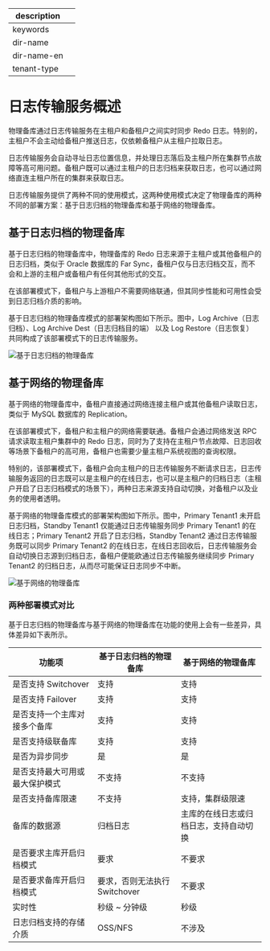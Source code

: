 |description||
|---|---|
|keywords||
|dir-name||
|dir-name-en||
|tenant-type||

# 日志传输服务概述

物理备库通过日志传输服务在主租户和备租户之间实时同步 Redo 日志。特别的，主租户不会主动给备租户推送日志，仅依赖备租户从主租户拉取日志。

日志传输服务会自动寻址日志位置信息，并处理日志落后及主租户所在集群节点故障等高可用问题。备租户既可以通过主租户的日志归档来获取日志，也可以通过网络直连主租户所在的集群来获取日志。

日志传输服务提供了两种不同的使用模式，这两种使用模式决定了物理备库的两种不同的部署方案：基于日志归档的物理备库和基于网络的物理备库。

## 基于日志归档的物理备库

基于日志归档的物理备库中，物理备库的 Redo 日志来源于主租户或其他备租户的日志归档，类似于 Oracle 数据库的 Far Sync，备租户仅与日志归档交互，而不会和上游的主租户或备租户有任何其他形式的交互。

在该部署模式下，备租户与上游租户不需要网络联通，但其同步性能和可用性会受到日志归档介质的影响。

基于日志归档的物理备库模式的部署架构图如下所示。图中，Log Archive（日志归档）、Log Archive Dest（日志归档目的端） 以及 Log Restore（日志恢复） 共同构成了该部署模式下的日志传输服务。

![基于日志归档的物理备库](https://obbusiness-private.oss-cn-shanghai.aliyuncs.com/doc/img/observer-enterprise/V4.2.1/600.manage/physical-standby-based-on-logarchive2.png)

## 基于网络的物理备库

基于网络的物理备库中，备租户直接通过网络连接主租户或其他备租户读取日志，类似于 MySQL 数据库的 Replication。

在该部署模式下，备租户和主租户的网络需要联通。备租户会通过网络发送 RPC 请求读取主租户集群中的 Redo 日志，同时为了支持在主租户节点故障、日志回收等场景下备租户的高可用，备租户也需要少量主租户系统视图的查询权限。

特别的，该部署模式下，备租户会向主租户的日志传输服务不断请求日志，日志传输服务返回的日志既可以是主租户的在线日志，也可以是主租户的归档日志（主租户开启了日志归档模式的场景下），两种日志来源支持自动切换，对备租户以及业务的使用者透明。

基于网络的物理备库模式的部署架构图如下所示。图中，Primary Tenant1 未开启日志归档，Standby Tenant1 仅能通过日志传输服务同步 Primary Tenant1 的在线日志；Primary Tenant2 开启了日志归档，Standby Tenant2 通过日志传输服务既可以同步 Primary Tenant2 的在线日志，在线日志回收后，日志传输服务会自动切换日志源到归档日志，备租户便能欧通过日志传输服务继续同步 Primary Tenant2 的归档日志，从而尽可能保证日志同步不中断。

![基于网络的物理备库](https://obbusiness-private.oss-cn-shanghai.aliyuncs.com/doc/img/observer-enterprise/V4.3.3/system-principle/physical-standby-database-based-on-network-new.png)

### 两种部署模式对比

基于日志归档的物理备库与基于网络的物理备库在功能的使用上会有一些差异，具体差异如下表所示。

|      功能项               |  基于日志归档的物理备库  | 基于网络的物理备库 |
|--------------------------|------------------------|-------------------|
| 是否支持 Switchover       |  支持                  |  支持              |
| 是否支持 Failover         | 支持                   | 支持               |
| 是否支持一个主库对接多个备库  | 支持                 | 支持               |
| 是否支持级联备库           | 支持                   | 支持               |
| 是否为异步同步             | 是                     | 是                 |
| 是否支持最大可用或最大保护模式 | 不支持               | 不支持              |
| 是否支持备库限速            | 不支持                 | 支持，集群级限速    |
| 备库的数据源               | 归档日志                | 主库的在线日志或归档日志，支持自动切换 |
| 是否要求主库开启归档模式    | 要求                    | 不要求             |
| 是否要求备库开启归档模式    | 要求，否则无法执行 Switchover |  不要求       |
| 实时性                    | 秒级 ~ 分钟级            | 秒级               |
| 日志归档支持的存储介质      | OSS/NFS                 | 不涉及             |
